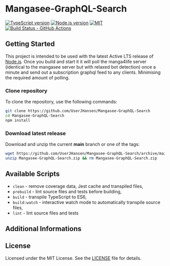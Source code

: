 # Mangasee-GraphQL-Search

[![TypeScript version][ts-badge]][typescript-4-4]
[![Node.js version][nodejs-badge]][nodejs]
[![MIT][license-badge]][license]
[![Build Status - GitHub Actions][gha-badge]][gha-ci]


## Getting Started

This project is intended to be used with the latest Active LTS release of [Node.js][nodejs]. Once you build and start it it will poll the manga4life server (identical to the mangasee server but with relaxed bot detection) once a minute and send out a subscription graphql feed to any clients. Minimising the required amount of polling.

### Clone repository

To clone the repository, use the following commands:

```sh
git clone https://github.com/UserJHansen/Mangasee-GraphQL-Search
cd Mangasee-GraphQL-Search
npm install
```

### Download latest release

Download and unzip the current **main** branch or one of the tags:

```sh
wget https://github.com/UserJHansen/Mangasee-GraphQL-Search/archive/main.zip -O Mangasee-GraphQL-Search.zip
unzip Mangasee-GraphQL-Search.zip && rm Mangasee-GraphQL-Search.zip
```

## Available Scripts

- `clean` - remove coverage data, Jest cache and transpiled files,
- `prebuild` - lint source files and tests before building,
- `build` - transpile TypeScript to ES6,
- `build:watch` - interactive watch mode to automatically transpile source files,
- `lint` - lint source files and tests

## Additional Informations

## License

Licensed under the MIT License. See the [LICENSE](LICENSE) file for details.

[ts-badge]: https://img.shields.io/badge/TypeScript-4.4-blue.svg
[nodejs-badge]: https://img.shields.io/badge/Node.js->=%2014.16-blue.svg
[nodejs]: https://nodejs.org/dist/latest-v14.x/docs/api/
[gha-badge]: https://github.com/UserJHansen/Mangasee-GraphQL-Search/actions/workflows/nodejs.yml/badge.svg
[gha-ci]: https://github.com/UserJHansen/Mangasee-GraphQL-Search/actions/workflows/nodejs.yml
[typescript]: https://www.typescriptlang.org/
[typescript-4-4]: https://www.typescriptlang.org/docs/handbook/release-notes/typescript-4-4.html
[license-badge]: https://img.shields.io/badge/license-MIT-blue.svg
[license]: https://github.com/UserJHansen/Mangasee-GraphQL-Search/blob/main/LICENSE
[eslint]: https://github.com/eslint/eslint
[prettier]: https://prettier.io
[volta]: https://volta.sh
[volta-getting-started]: https://docs.volta.sh/guide/getting-started
[gh-actions]: https://github.com/features/actions
